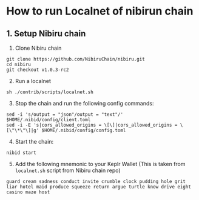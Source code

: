 # How to run Localnet of nibirun chain

## 1. Setup Nibiru chain

1. Clone Nibiru chain

```
git clone https://github.com/NibiruChain/nibiru.git
cd nibiru
git checkout v1.0.3-rc2
```

2. Run a localnet 

```
sh ./contrib/scripts/localnet.sh
```

3. Stop the chain and run the following config commands:

```
sed -i 's/output = "json"/output = "text"/' $HOME/.nibid/config/client.toml
sed -i -E 's|cors_allowed_origins = \[\]|cors_allowed_origins = \[\"\*\"\]|g' $HOME/.nibid/config/config.toml
```

4. Start the chain:

```
nibid start
```

5. Add the following mnemonic to your Keplr Wallet (This is taken from `localnet.sh` script from Nibiru chain repo)

```
guard cream sadness conduct invite crumble clock pudding hole grit liar hotel maid produce squeeze return argue turtle know drive eight casino maze host
```